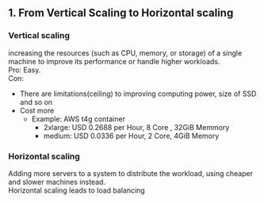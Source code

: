 ## 1. From Vertical Scaling to Horizontal scaling
### Vertical scaling
increasing the resources (such as CPU, memory, or storage) of a single machine to improve its performance or handle higher workloads.  
Pro: Easy.  
Con: 
- There are limitations(ceiling) to improving computing power, size of SSD and so on
- Cost more
  + Example: AWS t4g container
    - 2xlarge: USD 0.2688 per Hour, 8 Core , 32GiB Memmory
    - medium: USD 0.0336 per Hour, 2 Core, 4GiB Memory

### Horizontal scaling
Adding more servers to a system to distribute the workload, using cheaper and slower machines instead.  
Horizontal scaling leads to load balancing